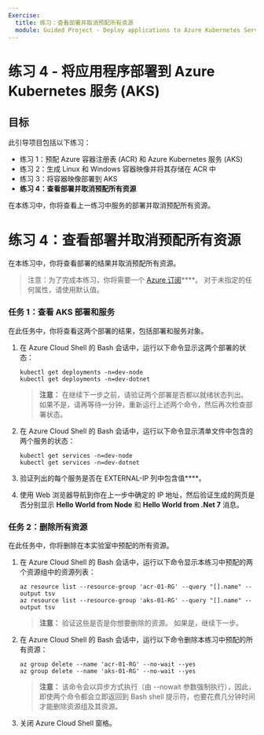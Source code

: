 ```yaml
---
Exercise:
  title: 练习：查看部署并取消预配所有资源
  module: Guided Project - Deploy applications to Azure Kubernetes Service
---
```

# 练习 4 - 将应用程序部署到 Azure Kubernetes 服务 (AKS)

## 目标

此引导项目包括以下练习：

+ 练习 1：预配 Azure 容器注册表 (ACR) 和 Azure Kubernetes 服务 (AKS)
+ 练习 2：生成 Linux 和 Windows 容器映像并将其存储在 ACR 中
+ 练习 3：将容器映像部署到 AKS
+ **练习 4：查看部署并取消预配所有资源**

在本练习中，你将查看上一练习中服务的部署并取消预配所有资源。

# 练习 4：查看部署并取消预配所有资源
在本练习中，你将查看部署的结果并取消预配所有资源。

>注意：为了完成本练习，你将需要一个 [Azure 订阅](https://azure.microsoft.com/free/)****。
> 对于未指定的任何属性，请使用默认值。

### 任务 1：查看 AKS 部署和服务
在此任务中，你将查看这两个部署的结果，包括部署和服务对象。

1. 在 Azure Cloud Shell 的 Bash 会话中，运行以下命令显示这两个部署的状态：

   ```kubectl
   kubectl get deployments -n=dev-node
   kubectl get deployments -n=dev-dotnet
   ```

   > **注意：** 在继续下一步之前，请验证两个部署是否都以就绪状态列出。 如果不是，请再等待一分钟，重新运行上述两个命令，然后再次检查部署状态。

1. 在 Azure Cloud Shell 的 Bash 会话中，运行以下命令显示清单文件中包含的两个服务的状态：

   ```kubectl
   kubectl get services -n=dev-node
   kubectl get services -n=dev-dotnet
   ```

1. 验证列出的每个服务是否在 EXTERNAL-IP 列中包含值****。 
1. 使用 Web 浏览器导航到你在上一步中确定的 IP 地址，然后验证生成的网页是否分别显示 **Hello World from Node** 和 **Hello World from .Net 7** 消息。

### 任务 2：删除所有资源
在此任务中，你将删除在本实验室中预配的所有资源。

1. 在 Azure Cloud Shell 的 Bash 会话中，运行以下命令显示本练习中预配的两个资源组中的资源列表：

   ```azurecli
   az resource list --resource-group 'acr-01-RG' --query "[].name" --output tsv
   az resource list --resource-group 'aks-01-RG' --query "[].name" --output tsv
   ```

   > **注意：** 验证这些是否是你想要删除的资源。 如果是，继续下一步。

1. 在 Azure Cloud Shell 的 Bash 会话中，运行以下命令删除本练习中预配的所有资源：

   ```azurecli
   az group delete --name 'acr-01-RG' --no-wait --yes
   az group delete --name 'aks-01-RG' --no-wait --yes
   ```

   > **注意：** 该命令会以异步方式执行（由 --nowait 参数强制执行），因此，即使两个命令都会立即返回到 Bash shell 提示符，也要花费几分钟时间才能删除资源组及其资源。

1. 关闭 Azure Cloud Shell 窗格。
